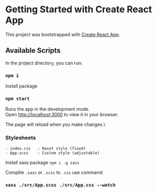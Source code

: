 # Getting Started with Create React App

This project was bootstrapped with [Create React App](https://github.com/facebook/create-react-app).

## Available Scripts

In the project directory, you can run:

### `npm i`
Install package

### `npm start`

Runs the app in the development mode.\
Open [http://localhost:3000](http://localhost:3000) to view it in your browser.

The page will reload when you make changes.\

### Stylesheets

    - index.css   : Reset style (fixed)
    - App.scss    : Custom style (adjustable)

Install sass package `npm i -g sass`

Complile `.sass` or `.scss` to `.css` use command:
### `sass ./src/App.scss ./src/App.css --watch`